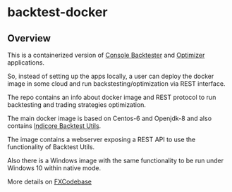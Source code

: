 # backtest-docker

## Overview
This is a containerized version of [Console Backtester](http://fxcodebase.com/wiki/index.php/Console_Backtester) and [Optimizer](http://fxcodebase.com/wiki/index.php/Console_Optimizer) applications.

So, instead of setting up the apps locally, a user can deploy the docker image in some cloud and run backstesting/optimization via REST interface.

The repo contains an info about docker image and REST protocol to run backtesting and trading strategies optimization.

The main docker image is based on Centos-6 and Openjdk-8 and also contains [Indicore Backtest Utils](http://fxcodebase.com/wiki/index.php/Indicore_Backtest_Utils).

The image contains a webserver exposing a REST API to use the functionality of Backtest Utils.

Also there is a Windows image with the same functionality to be run under Windows 10 within native mode.

More details on [FXCodebase](http://fxcodebase.com/wiki/index.php/Indicore_Backtest_Docker)

